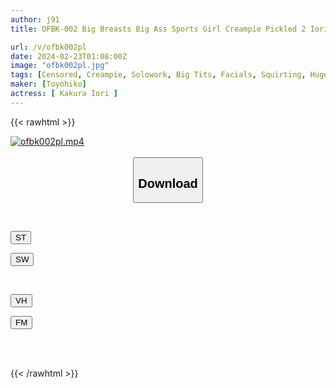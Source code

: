 ```yaml
---
author: j91
title: OFBK-002 Big Breasts Big Ass Sports Girl Creampie Pickled 2 Iori Kakura

url: /v/ofbk002pl
date: 2024-02-23T01:08:00Z
image: "ofbk002pl.jpg"
tags: [Censored, Creampie, Solowork, Big Tits, Facials, Squirting, Huge Butt	]
maker: [Toyohiko]
actress: [ Kakura Iori ]
---
```



{{< rawhtml >}}

<div class="video" data-videoid="mvYYeyWJw6tbmY6">
    <a href="javascript:;">
        <img src="/v/ofbk002pl/ofbk002pl.jpg" width="WIDTH" height="HEIGHT" alt="ofbk002pl.mp4" loading="lazy">
    </a>
</div>

<script type="text/javascript" src="https://j91.asia/asset/on-demand-st.js"></script>

<br>
  <link rel="stylesheet" href="https://j91.asia/asset/bs5.css">
  
  <center>
  <button class="btn btn-primary" type="button" data-bs-toggle="collapse" data-bs-target=".multi-collapse" aria-expanded="false" aria-controls="multiCollapseExample1 multiCollapseExample2"><h2>Download</h2></button></center>
</p>
<div class="row">
  <div class="col">
    <div class="collapse multi-collapse" id="multiCollapseExample1">
      <div class="card card-body">
	      	      <br>
<div class="buttons">  
<p><a href="https://streamtape.to/v/mvYYeyWJw6tbmY6" target="_blank"><button class="btn-hover color-3"><i class="fa fa-download"></i> ST</button></a></p>
<p><a href="https://cdnwish.com/5hfwytsuhcmv" target="_blank"><button class="btn-hover color-2"><i class="fa fa-download"></i> SW</button></a></p></div>
    </div>
  </div>
</div>
  <div class="col">
    <div class="collapse multi-collapse" id="multiCollapseExample2">
      <div class="card card-body">
	      <br>
<div class="buttons">
<p><a href="javascript:;"><button class="btn-hover color-9"><i class="fa fa-download"></i> VH</button></a></p>
<p><a href="javascript:;"><button class="btn-hover color-8"><i class="fa fa-download"></i> FM</button></a></p></div>
<br><br>
      </div>
    </div>
  </div>
</div>

{{< /rawhtml >}}
